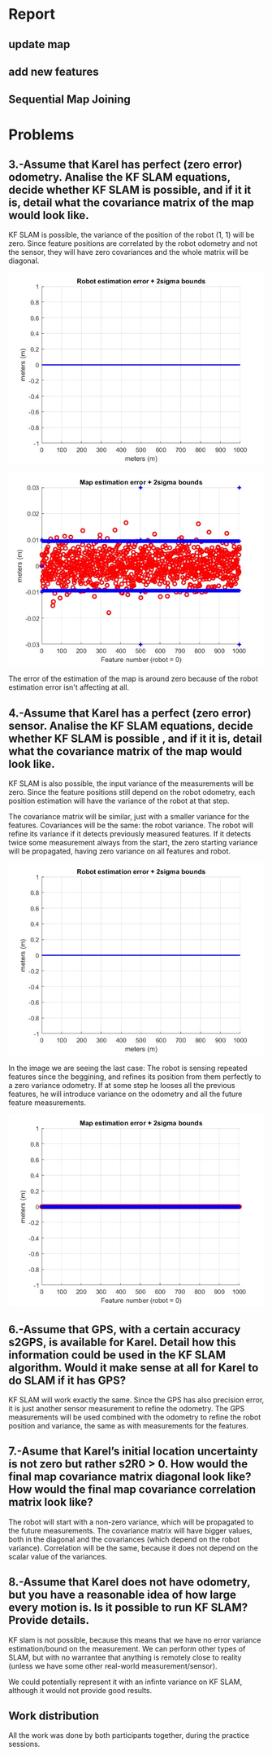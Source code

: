 # Report

## update map

## add new features

## Sequential Map Joining

# Problems

## 3.-Assume that Karel has perfect (zero error) odometry. Analise the KF SLAM equations, decide whether KF SLAM is possible, and if it it is, detail what the covariance matrix of the map would look like.

KF SLAM is possible, the variance of the position of the robot (1, 1) will be zero. 
Since feature positions are correlated by the robot odometry and not the sensor, they will have zero covariances and the whole matrix will be diagonal.

![Robot estimation error](./images/robot_estimation_zero_odometry.jpg)

![Map estimation error](./images/map_estimation_zero_odometry.jpg)

The error of the estimation of the map is around zero because of the robot estimation error isn't affecting at all.


## 4.-Assume that Karel has a perfect (zero error) sensor. Analise the KF SLAM equations, decide whether KF SLAM is possible , and if it it is, detail what the covariance matrix of the map would look like.

KF SLAM is also possible, the input variance of the measurements will be zero. 
Since the feature positions still depend on the robot odometry, each position estimation will have the variance of the robot at that step.

The covariance matrix will be similar, just with a smaller variance for the features. Covariances will be the same: the robot variance.
The robot will refine its variance if it detects previously measured features.
If it detects twice some measurement always from the start, the zero starting variance will be propagated, having zero variance on all features and robot.

![Robot estimation error](./images/robot_estimation_zero_sensor.jpg)


In the image we are seeing the last case: The robot is sensing repeated features since the beggining, and refines its position from them perfectly to a zero variance odometry. If at some step he looses all the previous features, he will introduce variance on the odometry and all the future feature measurements. 

![Map estimation error](./images/map_estimation_zero_sensor.jpg)


## 6.-Assume that GPS, with a certain accuracy s2GPS, is available for Karel. Detail how this information could be used in the KF SLAM algorithm. Would it make sense at all for Karel to do SLAM if it has GPS?

KF SLAM will work exactly the same. Since the GPS has also precision error, it is just another sensor measurement to refine the odometry.
The GPS measurements will be used combined with the odometry to refine the robot position and variance, the same as with measurements for the features.

## 7.-Asume that Karel’s initial location uncertainty is not zero but rather s2R0 > 0. How would the final map covariance matrix diagonal look like? How would the final map covariance correlation matrix look like?

The robot will start with a non-zero variance, which will be propagated to the future measurements. The covariance matrix will have bigger values, both in the diagonal and the covariances (which depend on the robot variance).
Correlation will be the same, because it does not depend on the scalar value of the variances.

## 8.-Assume that Karel does not have odometry, but you have a reasonable idea of how large every motion is. Is it possible to run KF SLAM? Provide details.

KF slam is not possible, because this means that we have no error variance estimation/bound on the measurement. 
We can perform other types of SLAM, but with no warrantee that anything is remotely close to reality (unless we have some other real-world measurement/sensor).

We could potentially represent it with an infinte variance on KF SLAM, although it would not provide good results.

## Work distribution
All the work was done by both participants together, during the practice sessions. 
